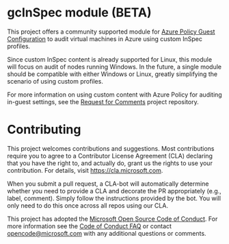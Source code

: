 
# gcInSpec module (BETA)

This project offers a community supported module for
[Azure Policy Guest Configuration](https://aka.ms/gcpol)
to audit virtual machines in Azure using custom InSpec profiles.

Since custom InSpec content is already supported for Linux,
this module will focus on audit of nodes running Windows.
In the future, a single module should be compatible with either Windows or Linux,
greatly simplifying the scenario of using custom profiles.

For more information on using custom content
with Azure Policy for auditing in-guest settings,
see the
[Request for Comments](https://github.com/microsoft/rfc_customguestconfig)
project repository.

# Contributing

This project welcomes contributions and suggestions.  Most contributions require you to agree to a
Contributor License Agreement (CLA) declaring that you have the right to, and actually do, grant us
the rights to use your contribution. For details, visit https://cla.microsoft.com.

When you submit a pull request, a CLA-bot will automatically determine whether you need to provide
a CLA and decorate the PR appropriately (e.g., label, comment). Simply follow the instructions
provided by the bot. You will only need to do this once across all repos using our CLA.

This project has adopted the [Microsoft Open Source Code of Conduct](https://opensource.microsoft.com/codeofconduct/).
For more information see the [Code of Conduct FAQ](https://opensource.microsoft.com/codeofconduct/faq/) or
contact [opencode@microsoft.com](mailto:opencode@microsoft.com) with any additional questions or comments.
